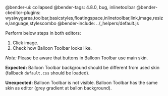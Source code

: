 @bender-ui: collapsed
@bender-tags: 4.8.0, bug, inlinetoolbar
@bender-ckeditor-plugins: wysiwygarea,toolbar,basicstyles,floatingspace,inlinetoolbar,link,image,resize,language,stylescombo
@bender-include: ../_helpers/default.js

Perform below steps in both editors:
1. Click image.
1. Check how Balloon Toolbar looks like.

_Note:_ Please be aware that buttons in Balloon Toolbar use main skin.

**Expected:** Balloon Toolbar background should be different from used skin (fallback `default.css` should be loaded).

**Unexpected:** Balloon Toolbar is not visible. Balloon Toolbar has the same skin as editor (grey gradient at ballon background).
